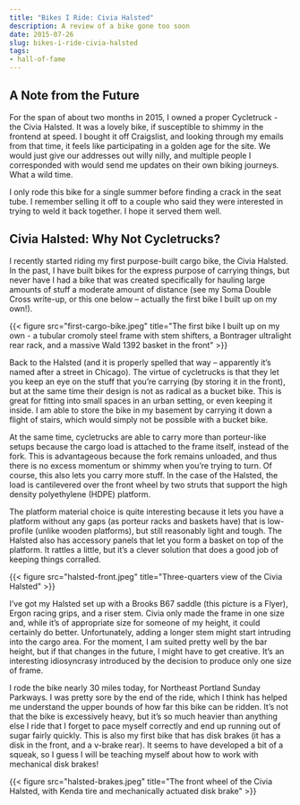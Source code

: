 ```yaml
---
title: "Bikes I Ride: Civia Halsted"
description: A review of a bike gone too soon
date: 2015-07-26
slug: bikes-i-ride-civia-halsted
tags:
- hall-of-fame
---
```

## A Note from the Future

For the span of about two months in 2015, I owned a proper Cycletruck - the Civia Halsted. It was a lovely bike, if susceptible to shimmy in the frontend at speed. I bought it off Craigslist, and looking through my emails from that time, it feels like participating in a golden age for the site. We would just give our addresses out willy nilly, and multiple people I corresponded with would send me updates on their own biking journeys. What a wild time.

I only rode this bike for a single summer before finding a crack in the seat tube. I remember selling it off to a couple who said they were interested in trying to weld it back together. I hope it served them well.

## Civia Halsted: Why Not Cycletrucks?
I recently started riding my first purpose-built cargo bike, the Civia Halsted. In the past, I have built bikes for the express purpose of carrying things, but never have I had a bike that was created specifically for hauling large amounts of stuff a moderate amount of distance (see my Soma Double Cross write-up, or this one below – actually the first bike I built up on my own!).

{{< figure src="first-cargo-bike.jpeg" title="The first bike I built up on my own - a tubular cromoly steel frame with stem shifters, a Bontrager ultralight rear rack, and a massive Wald 1392 basket in the front" >}}

Back to the Halsted (and it is properly spelled that way – apparently it’s named after a street in Chicago). The virtue of cycletrucks is that they let you keep an eye on the stuff that you’re carrying (by storing it in the front), but at the same time their design is not as radical as a bucket bike. This is great for fitting into small spaces in an urban setting, or even keeping it inside. I am able to store the bike in my basement by carrying it down a flight of stairs, which would simply not be possible with a bucket bike.

At the same time, cycletrucks are able to carry more than porteur-like setups because the cargo load is attached to the frame itself, instead of the fork. This is advantageous because the fork remains unloaded, and thus there is no excess momentum or shimmy when you’re trying to turn. Of course, this also lets you carry more stuff. In the case of the Halsted, the load is cantilevered over the front wheel by two struts that support the high density polyethylene (HDPE) platform.

The platform material choice is quite interesting because it lets you have a platform without any gaps (as porteur racks and baskets have) that is low-profile (unlike wooden platforms), but still reasonably light and tough. The Halsted also has accessory panels that let you form a basket on top of the platform. It rattles a little, but it’s a clever solution that does a good job of keeping things corralled.

{{< figure src="halsted-front.jpeg" title="Three-quarters view of the Civia Halsted" >}}

I’ve got my Halsted set up with a Brooks B67 saddle (this picture is a Flyer), Ergon racing grips, and a riser stem. Civia only made the frame in one size and, while it’s of appropriate size for someone of my height, it could certainly do better. Unfortunately, adding a longer stem might start intruding into the cargo area. For the moment, I am suited pretty well by the bar height, but if that changes in the future, I might have to get creative. It’s an interesting idiosyncrasy introduced by the decision to produce only one size of frame.

I rode the bike nearly 30 miles today, for Northeast Portland Sunday Parkways. I was pretty sore by the end of the ride, which I think has helped me understand the upper bounds of how far this bike can be ridden. It’s not that the bike is excessively heavy, but it’s so much heavier than anything else I ride that I forget to pace myself correctly and end up running out of sugar fairly quickly. This is also my first bike that has disk brakes (it has a disk in the front, and a v-brake rear). It seems to have developed a bit of a squeak, so I guess I will be teaching myself about how to work with mechanical disk brakes!

{{< figure src="halsted-brakes.jpeg" title="The front wheel of the Civia Halsted, with Kenda tire and mechanically actuated disk brake" >}}